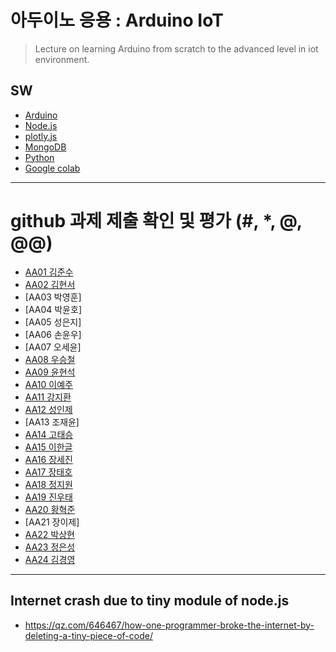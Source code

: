 # 아두이노 응용 : Arduino IoT
> Lecture on learning Arduino from scratch to the advanced level in iot environment.

## SW
- [Arduino](https://www.arduino.cc/)
- [Node.js](https://nodejs.org/ko/)
- [plotly.js](https://plot.ly/)
- [MongoDB](https://www.mongodb.com/download-center#community)
- [Python](https://www.anaconda.com)
- [Google colab](https://colab.research.google.com/)
---

# github 과제 제출 확인 및 평가 (#, *, @, @@)
- [AA01	김준수](http://github.com/96wnstn/AA01)
- [AA02	김현서](https://github.com/HyunSeo0928/AA02)
- [AA03	박영훈]
- [AA04	박윤호]
- [AA05	성은지]
- [AA06	손윤우]
- [AA07	오세윤]
- [AA08	우승철](https://github.com/woo-seung-cheol/AA08)
- [AA09	윤현석](https://github.com/yhs11116/AA09)
- [AA10	이예주](https://github.com/JJangyeJJangju/AA10)
- [AA11	강지환](https://github.com/qkqh9635/aa11)
- [AA12	성인제](https://github.com/nsa32300/AA12)
- [AA13	조재윤]
- [AA14	고태승](https://github.com/xotmddlsp2/AA14)
- [AA15	이한글](https://github.com/hangle9449/aa15)
- [AA16	장세진](https://github.com/sejin573/aa16)
- [AA17	장태호](https://github.com/HINEET/AA17)
- [AA18	정지원](https://github.com/lalalalalra/AA18)
- [AA19	진우태](https://github.com/Wjkdj/AA19)
- [AA20	황혁준](https://github.com/FL08/aa20)
- [AA21	장이제]
- [AA22	박상현](https://github.com/Endien96/AA22)
- [AA23	정은성](https://github.com/memory98/aa23)
- [AA24	김경영](https://github.com/IjuHM17/aa24)

---
## Internet crash due to tiny module of node.js
* https://qz.com/646467/how-one-programmer-broke-the-internet-by-deleting-a-tiny-piece-of-code/

